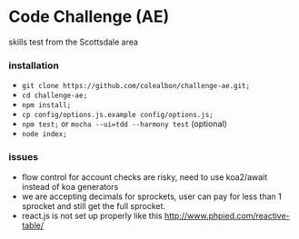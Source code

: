 # Code Challenge (AE)
skills test from the Scottsdale area

### installation
* ```git clone https://github.com/colealbon/challenge-ae.git;```  
* ```cd challenge-ae;```  
* ```npm install;```  
* ```cp config/options.js.example config/options.js;```  
* ```npm test;``` or ```mocha --ui=tdd --harmony test``` (optional)
* ```node index;```

### issues
* flow control for account checks are risky,  need to use koa2/await instead of koa generators
* we are accepting decimals for sprockets, user can pay for less than 1 sprocket and still get the full sprocket.
* react.js is not set up properly like this http://www.phpied.com/reactive-table/
